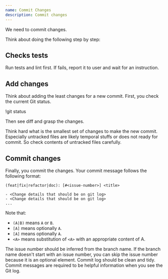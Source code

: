 ```yaml
---
name: Commit Changes
description: Commit changes
---
```


We need to commit changes.

Think about doing the following step by step:

## Checks tests

Run tests and lint first.
If fails, report it to user and wait for an instruction.

## Add changes

Think about adding the least changes for a new commit.
First, you check the current Git status.

!git status

Then see diff and grasp the changes.

Think hard what is the smallest set of changes to make the new commit.
Especially untracked files are likely temporal stuffs or does not ready for commit. So check contents of untracked files carefully.

## Commit changes

Finally, you commit the changes.
Your commit message follows the following format:

```
(feat|fix|refactor|doc): [#<issue-number>] <title>

- <Change details that should be on git log>
- <Change details that should be on git log>
...
```

Note that:
- `(A|B)` means `A` or `B`.
- `[A]` means optionally `A`.
- `[A]` means optionally `A`.
- `<A>` means substitution of `<A>` with an appropriate content of A.

The issue number should be inferred from the branch name. If the branch name doesn't start with an issue number, you can skip the issue number because it is an optional element.
Commit log should be clean and tidy. Commit messages are required to be helpful information when you see the Git log.
